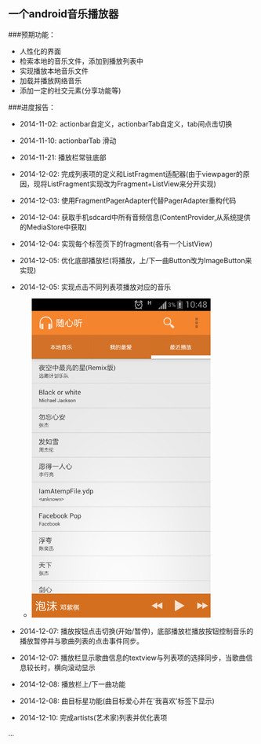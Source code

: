 一个android音乐播放器
---
###预期功能：

- 人性化的界面
- 检索本地的音乐文件，添加到播放列表中
- 实现播放本地音乐文件
- 加载并播放网络音乐
- 添加一定的社交元素(分享功能等)

###进度报告：

- 2014-11-02: actionbar自定义，actionbarTab自定义，tab间点击切换
- 2014-11-10: actionbarTab 滑动
- 2014-11-21: 播放栏常驻底部
- 2014-12-02: 完成列表项的定义和ListFragment适配器(由于viewpager的原因，现将ListFragment实现改为Fragment+ListView来分开实现)
- 2014-12-03: 使用FragmentPagerAdapter代替PagerAdapter重构代码
- 2014-12-04: 获取手机sdcard中所有音频信息(ContentProvider,从系统提供的MediaStore中获取)
- 2014-12-04: 实现每个标签页下的fragment(各有一个ListView)
- 2014-12-05: 优化底部播放栏(将播放，上/下一曲Button改为ImageButton来实现)
- 2014-12-05: 实现点击不同列表项播放对应的音乐

    - <img src="./image/overview1.png" height="650"/>


- 2014-12-07: 播放按钮点击切换(开始/暂停)，底部播放栏播放按钮控制音乐的播放暂停并与歌曲列表的点击事件同步。
- 2014-12-07: 播放栏显示歌曲信息的textview与列表项的选择同步，当歌曲信息较长时，横向滚动显示
- 2014-12-08: 播放栏上/下一曲功能
- 2014-12-08: 曲目标星功能(曲目标爱心并在'我喜欢'标签下显示)
- 2014-12-10: 完成artists(艺术家)列表并优化表项

...
